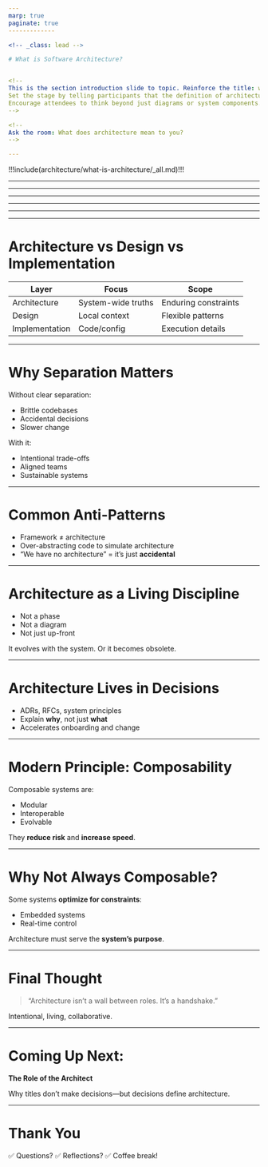 ```yaml
---
marp: true
paginate: true
-------------

<!-- _class: lead -->

# What is Software Architecture?


<!-- 
This is the section introduction slide to topic. Reinforce the title: with something like 'Defining Software Architecture.' 
Set the stage by telling participants that the definition of architecture is more nuanced and layered than most people think. 
Encourage attendees to think beyond just diagrams or system components. 
-->

<!-- 
Ask the room: What does architecture mean to you? 
-->

---
```

!!!include(architecture/what-is-architecture/_all.md)!!!


---

---

---

---

---

---

# Architecture vs Design vs Implementation

<!-- presenter notes
Walk the audience through the difference between architecture (strategic, long-lasting), design (tactical, localized), and implementation (code-level realization). Use analogies like city planning vs building design vs interior decorating. Encourage them to reflect on where they spend their time—and if they’re making architectural decisions without realizing it.
-->

| Layer          | Focus              | Scope                |
| -------------- | ------------------ | -------------------- |
| Architecture   | System-wide truths | Enduring constraints |
| Design         | Local context      | Flexible patterns    |
| Implementation | Code/config        | Execution details    |

---

# Why Separation Matters

<!-- presenter notes
When these layers blur, we lose clarity and alignment. Reinforce that having separation improves traceability, ownership, and adaptability. Share a war story: a team that conflated architecture and implementation, and how it led to rigidity or technical debt.
-->

Without clear separation:

* Brittle codebases
* Accidental decisions
* Slower change

With it:

* Intentional trade-offs
* Aligned teams
* Sustainable systems

---

# Common Anti-Patterns

<!-- presenter notes
This slide lists traps. Explain how frameworks are tools—not architecture. Talk about over-engineering as a fear of change, and the myth of 'no architecture' as a refusal to engage in architectural thinking. These aren’t fringe errors—they’re common in fast-moving or under-resourced teams.
-->

* Framework ≠ architecture
* Over-abstracting code to simulate architecture
* “We have no architecture” = it’s just **accidental**

---

# Architecture as a Living Discipline

<!-- presenter notes
This is a key idea: Architecture must evolve. If it doesn’t, it calcifies. Encourage teams to revisit decisions, track assumptions, and allow feedback from runtime to inform structure. Ask: do you treat architecture as a living artifact, or a static slide deck? 
-->

* Not a phase
* Not a diagram
* Not just up-front

It evolves with the system. Or it becomes obsolete.

---

# Architecture Lives in Decisions

<!-- presenter notes
Reinforce that architecture is encoded in actual working systems—not just diagrams. Emphasize the value of decision records, lightweight RFCs, and principles. It’s not about volume—it’s about clarity. Good architecture documentation explains the *why*.
-->

* ADRs, RFCs, system principles
* Explain **why**, not just **what**
* Accelerates onboarding and change

---

# Modern Principle: Composability

<!-- presenter notes
Introduce composability as a modern principle that supports agility. Talk about how modular, interoperable components allow parts of a system to evolve independently. This reduces the blast radius of change and supports parallel team delivery. Give examples of UI design systems or Terraform modules.
-->

Composable systems are:

* Modular
* Interoperable
* Evolvable

They **reduce risk** and **increase speed**.

---

# Why Not Always Composable?

<!-- presenter notes
Not every system benefits from modularity. Some require tight coupling—like embedded systems. Remind attendees: architecture should serve the system’s purpose. Composability is powerful, but not always right. Discipline is knowing when *not* to apply a good idea.
-->

Some systems **optimize for constraints**:

* Embedded systems
* Real-time control

Architecture must serve the **system’s purpose**.

---

# Final Thought

<!-- presenter notes
Use this to reinforce the idea that architecture is collaborative. The handshake metaphor reminds us that roles blur—what matters is scope, consequence, and clarity. Invite questions or examples from the audience of how this has played out in their teams.
-->

> “Architecture isn’t a wall between roles. It’s a handshake.”

Intentional, living, collaborative.

---

# Coming Up Next:

<!-- presenter notes
Tease the next section of the workshop. Transition into the topic of the architect’s role—how influence, communication, and decision-making play out in practice. Let participants know they’ll explore the *human* side of architecture next.
-->

**The Role of the Architect**

Why titles don’t make decisions—but decisions define architecture.

---

# Thank You

<!-- presenter notes
Wrap the session with gratitude. Ask for quick feedback or reflection. Was anything unclear? What stuck with them? Encourage networking or casual chat during the break.
-->

✅ Questions?
✅ Reflections?
✅ Coffee break!
